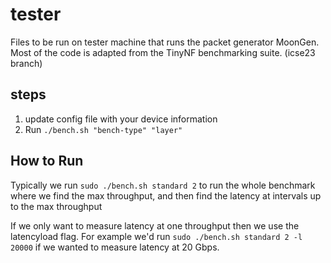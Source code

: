 # tester

Files to be run on tester machine that runs the packet generator MoonGen.
Most of the code is adapted from the TinyNF benchmarking suite. (icse23 branch)

## steps
1. update config file with your device information
2. Run `./bench.sh "bench-type" "layer"`

## How to Run

Typically we run `sudo ./bench.sh standard 2` to run the whole benchmark where we find the max throughput, and then find the latency at intervals up to the max throughput

If we only want to measure latency at one throughput then we use the latencyload flag. For example we'd run `sudo ./bench.sh standard 2 -l 20000` if we wanted to measure latency at 20 Gbps.
